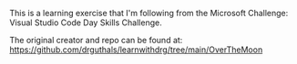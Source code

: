 This is a learning exercise that I'm following from the Microsoft Challenge: Visual Studio Code Day Skills Challenge.

The original creator and repo can be found at: https://github.com/drguthals/learnwithdrg/tree/main/OverTheMoon

